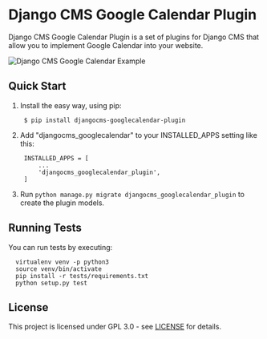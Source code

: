 # Django CMS Google Calendar Plugin

Django CMS Google Calendar Plugin is a set of plugins for Django CMS that allow you to implement Google Calendar into your website.

![Django CMS Google Calendar Example](./docs/img/preview.png "Django CMS Google Calendar Example")

## Quick Start

1. Install the easy way, using pip:

        $ pip install djangocms-googlecalendar-plugin

2. Add "djangocms\_googlecalendar" to your INSTALLED\_APPS setting like this:

        INSTALLED_APPS = [
            ...
            'djangocms_googlecalendar_plugin',
        ]

3. Run `python manage.py migrate djangocms_googlecalendar_plugin` to create the plugin models.

## Running Tests

You can run tests by executing:

``` shell
  virtualenv venv -p python3
  source venv/bin/activate
  pip install -r tests/requirements.txt
  python setup.py test
```

## License

This project is licensed under GPL 3.0 - see [LICENSE](LICENSE.md) for details.

